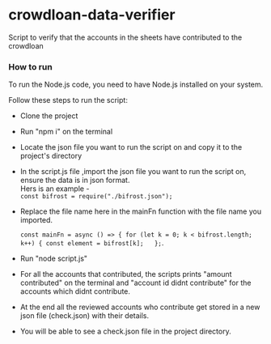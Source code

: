 # crowdloan-data-verifier
Script to verify that the accounts in the sheets have contributed to the crowdloan

### How to run
To run the Node.js code, you need to have Node.js installed on your system.  

Follow these steps to run the script:

- Clone the project
- Run "npm i" on the terminal
- Locate the json file you want to run the script on and copy it to the project's directory
- In the script.js file ,import the json file you want to run the script on, ensure the data is in json format.  
   Hers is an example -  
   `const bifrost = require("./bifrost.json");`
 
- Replace the file name here in the mainFn function with the file name you imported. 
 
  `const mainFn = async () => {
   for (let k = 0; k < bifrost.length; k++) {
   const element = bifrost[k];  
  };`. 
- Run "node script.js"
- For all the accounts that contributed, the scripts prints "amount contributed" on the terminal and "account id didnt contribute" for the accounts which didnt contribute.
- At the end all the reviewed accounts who contribute get stored in a new json file (check.json) with their details.
- You will be able to see a check.json file in the project directory.
 
